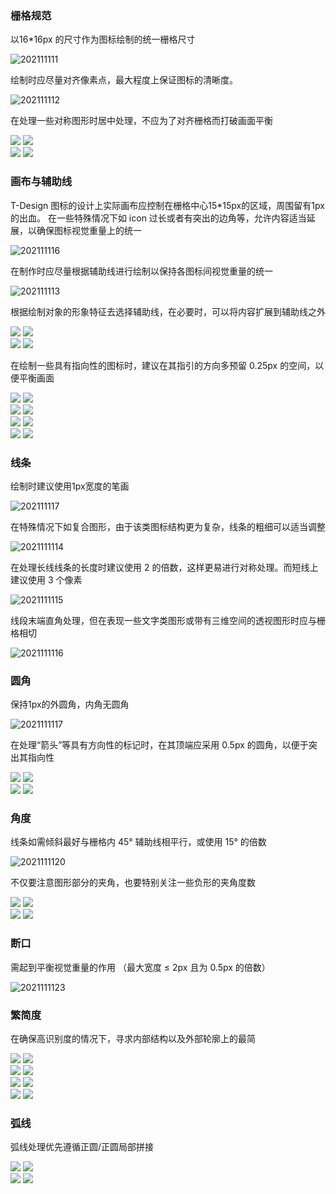 

### 栅格规范
以16*16px 的尺寸作为图标绘制的统一栅格尺寸

![202111111](https://oteam-tdesign-1258344706.cos.ap-guangzhou.myqcloud.com/site/design/202111111.png)

绘制时应尽量对齐像素点，最大程度上保证图标的清晰度。

![202111112](https://oteam-tdesign-1258344706.cos.ap-guangzhou.myqcloud.com/site/design/202111112.png)

在处理一些对称图形时居中处理，不应为了对齐栅格而打破画面平衡

<div class="legend">
  <div class="item">
    <img src="https://oteam-tdesign-1258344706.cos.ap-guangzhou.myqcloud.com/site/design/202111115.png" />
    <img class="tag" src="https://oteam-tdesign-1258344706.cos.ap-guangzhou.myqcloud.com/site/doc/good.png" />
  </div>

  <div class="item">
    <img src="https://oteam-tdesign-1258344706.cos.ap-guangzhou.myqcloud.com/site/design/202111114.png" />
    <img class="tag" src="https://oteam-tdesign-1258344706.cos.ap-guangzhou.myqcloud.com/site/doc/bad.png" />
  </div>
</div>

### 画布与辅助线
T-Design 图标的设计上实际画布应控制在栅格中心15*15px的区域，周围留有1px的出血。
在一些特殊情况下如 icon 过长或者有突出的边角等，允许内容适当延展，以确保图标视觉重量上的统一

![202111116](https://oteam-tdesign-1258344706.cos.ap-guangzhou.myqcloud.com/site/design/202111116.png)

在制作时应尽量根据辅助线进行绘制以保持各图标间视觉重量的统一

![202111113](https://oteam-tdesign-1258344706.cos.ap-guangzhou.myqcloud.com/site/design/202111113.png)

根据绘制对象的形象特征去选择辅助线，在必要时，可以将内容扩展到辅助线之外

<div class="legend">
  <div class="item">
    <img src="https://oteam-tdesign-1258344706.cos.ap-guangzhou.myqcloud.com/site/design/202111119.png" />
    <img class="tag" src="https://oteam-tdesign-1258344706.cos.ap-guangzhou.myqcloud.com/site/doc/good.png" />
  </div>

  <div class="item">
    <img src="https://oteam-tdesign-1258344706.cos.ap-guangzhou.myqcloud.com/site/design/202111118.png" />
    <img class="tag" src="https://oteam-tdesign-1258344706.cos.ap-guangzhou.myqcloud.com/site/doc/bad.png" />
  </div>
</div>

在绘制一些具有指向性的图标时，建议在其指引的方向多预留 0.25px 的空间，以便平衡画面

<div class="legend">
  <div class="item">
    <img src="https://oteam-tdesign-1258344706.cos.ap-guangzhou.myqcloud.com/site/design/2021111111.png" />
    <img class="tag" src="https://oteam-tdesign-1258344706.cos.ap-guangzhou.myqcloud.com/site/doc/good.png" />
  </div>

  <div class="item">
    <img src="https://oteam-tdesign-1258344706.cos.ap-guangzhou.myqcloud.com/site/design/2021111110.png" />
    <img class="tag" src="https://oteam-tdesign-1258344706.cos.ap-guangzhou.myqcloud.com/site/doc/bad.png" />
  </div>
</div>

<div class="legend">
  <div class="item">
    <img src="https://oteam-tdesign-1258344706.cos.ap-guangzhou.myqcloud.com/site/design/2021111113.png" />
    <img class="tag" src="https://oteam-tdesign-1258344706.cos.ap-guangzhou.myqcloud.com/site/doc/good.png" />
  </div>

  <div class="item">
    <img src="https://oteam-tdesign-1258344706.cos.ap-guangzhou.myqcloud.com/site/design/2021111112.png" />
    <img class="tag" src="https://oteam-tdesign-1258344706.cos.ap-guangzhou.myqcloud.com/site/doc/bad.png" />
  </div>
</div>

### 线条
绘制时建议使用1px宽度的笔画

![202111117](https://oteam-tdesign-1258344706.cos.ap-guangzhou.myqcloud.com/site/design/202111117.png)

在特殊情况下如复合图形，由于该类图标结构更为复杂，线条的粗细可以适当调整

![2021111114](https://oteam-tdesign-1258344706.cos.ap-guangzhou.myqcloud.com/site/design/2021111114.png)

在处理长线线条的长度时建议使用 2 的倍数，这样更易进行对称处理。而短线上建议使用 3 个像素

![2021111115](https://oteam-tdesign-1258344706.cos.ap-guangzhou.myqcloud.com/site/design/2021111115.png)

线段末端直角处理，但在表现一些文字类图形或带有三维空间的透视图形时应与栅格相切

![2021111116](https://oteam-tdesign-1258344706.cos.ap-guangzhou.myqcloud.com/site/design/2021111116.png)

### 圆角
保持1px的外圆角，内角无圆角

![2021111117](https://oteam-tdesign-1258344706.cos.ap-guangzhou.myqcloud.com/site/design/2021111117.png)

在处理“箭头”等具有方向性的标记时，在其顶端应采用 0.5px 的圆角，以便于突出其指向性

<div class="legend">
  <div class="item">
    <img src="https://oteam-tdesign-1258344706.cos.ap-guangzhou.myqcloud.com/site/design/2021111119.png" />
    <img class="tag" src="https://oteam-tdesign-1258344706.cos.ap-guangzhou.myqcloud.com/site/doc/good.png" />
  </div>

  <div class="item">
    <img src="https://oteam-tdesign-1258344706.cos.ap-guangzhou.myqcloud.com/site/design/2021111118.png" />
    <img class="tag" src="https://oteam-tdesign-1258344706.cos.ap-guangzhou.myqcloud.com/site/doc/bad.png" />
  </div>
</div>

### 角度
线条如需倾斜最好与栅格内 45° 辅助线相平行，或使用 15° 的倍数

![2021111120](https://oteam-tdesign-1258344706.cos.ap-guangzhou.myqcloud.com/site/design/2021111120.png)

不仅要注意图形部分的夹角，也要特别关注一些负形的夹角度数

<div class="legend">
  <div class="item">
    <img src="https://oteam-tdesign-1258344706.cos.ap-guangzhou.myqcloud.com/site/design/2021111122.png" />
    <img class="tag" src="https://oteam-tdesign-1258344706.cos.ap-guangzhou.myqcloud.com/site/doc/good.png" />
  </div>

  <div class="item">
    <img src="https://oteam-tdesign-1258344706.cos.ap-guangzhou.myqcloud.com/site/design/2021111121.png" />
    <img class="tag" src="https://oteam-tdesign-1258344706.cos.ap-guangzhou.myqcloud.com/site/doc/good.png" />
  </div>
</div>

### 断口
需起到平衡视觉重量的作用 （最大宽度 ≤ 2px 且为 0.5px 的倍数）

![2021111123](https://oteam-tdesign-1258344706.cos.ap-guangzhou.myqcloud.com/site/design/2021111123.png)

### 繁简度
在确保高识别度的情况下，寻求内部结构以及外部轮廓上的最简

<div class="legend">
  <div class="item">
    <img src="https://oteam-tdesign-1258344706.cos.ap-guangzhou.myqcloud.com/site/design/2021111125.png" />
    <img class="tag" src="https://oteam-tdesign-1258344706.cos.ap-guangzhou.myqcloud.com/site/doc/good.png" />
  </div>

  <div class="item">
    <img src="https://oteam-tdesign-1258344706.cos.ap-guangzhou.myqcloud.com/site/design/2021111124.png" />
    <img class="tag" src="https://oteam-tdesign-1258344706.cos.ap-guangzhou.myqcloud.com/site/doc/bad.png" />
  </div>
</div>

<div class="legend">
  <div class="item">
    <img src="https://oteam-tdesign-1258344706.cos.ap-guangzhou.myqcloud.com/site/design/2021111127.png" />
    <img class="tag" src="https://oteam-tdesign-1258344706.cos.ap-guangzhou.myqcloud.com/site/doc/good.png" />
  </div>

  <div class="item">
    <img src="https://oteam-tdesign-1258344706.cos.ap-guangzhou.myqcloud.com/site/design/2021111126.png" />
    <img class="tag" src="https://oteam-tdesign-1258344706.cos.ap-guangzhou.myqcloud.com/site/doc/bad.png" />
  </div>
</div>

### 弧线
弧线处理优先遵循正圆/正圆局部拼接

<div class="legend">
  <div class="item">
    <img src="https://oteam-tdesign-1258344706.cos.ap-guangzhou.myqcloud.com/site/design/2021111129.png" />
    <img class="tag" src="https://oteam-tdesign-1258344706.cos.ap-guangzhou.myqcloud.com/site/doc/good.png" />
  </div>

  <div class="item">
    <img src="https://oteam-tdesign-1258344706.cos.ap-guangzhou.myqcloud.com/site/design/2021111128.png" />
    <img class="tag" src="https://oteam-tdesign-1258344706.cos.ap-guangzhou.myqcloud.com/site/doc/bad.png" />
  </div>
</div>



